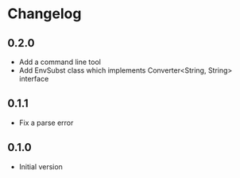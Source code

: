 # Changelog

## 0.2.0

- Add a command line tool
- Add EnvSubst class which implements Converter<String, String> interface

## 0.1.1

- Fix a parse error

## 0.1.0

- Initial version
